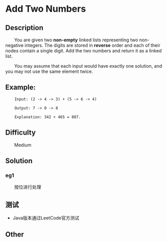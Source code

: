 # Add Two Numbers

## Description

&emsp;&emsp;You are given two **non-empty** linked lists representing two non-negative integers. The digits are stored 
in **reverse** order and each of their nodes contain a single digit. Add the two numbers and return it as a linked list.

&emsp;&emsp;You may assume that each input would have exactly one solution, and you may not use the same element twice.

## Example:

``` 
    Input: (2 -> 4 -> 3) + (5 -> 6 -> 4)
    
    Output: 7 -> 0 -> 8
    
    Explanation: 342 + 465 = 807.
```

## Difficulty

&emsp;&emsp;Medium

## Solution

### eg1

&emsp;&emsp;按位进行处理

## 测试

- Java版本通过LeetCode官方测试

## Other